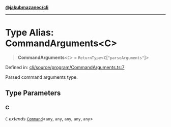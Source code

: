 [**@jakubmazanec/cli**](../README.md)

---

# Type Alias: CommandArguments\<C\>

> **CommandArguments**\<`C`\> = `ReturnType`\<`C`\[`"parseArguments"`\]\>

Defined in:
[cli/source/program/CommandArguments.ts:7](https://github.com/jakubmazanec/tools/blob/acfa246dbb1035f65efb7fa114167a3cbefca108/packages/cli/source/program/CommandArguments.ts#L7)

Parsed command arguments type.

## Type Parameters

### C

`C` _extends_ [`Command`](../classes/Command.md)\<`any`, `any`, `any`, `any`, `any`\>
